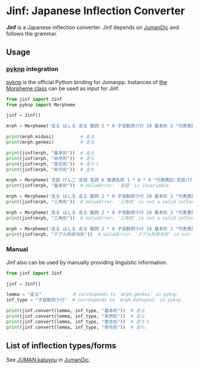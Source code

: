 # Jinf: Japanese Inflection Converter

**Jinf** is a Japanese inflection converter.
Jinf depends on [JumanDic](https://github.com/ku-nlp/JumanDIC) and follows the grammar.

## Usage

### [pyknp](https://github.com/ku-nlp/pyknp) integration

[pyknp](https://github.com/ku-nlp/pyknp) is the official Python binding for Jumanpp.
Instances of [the Morpheme class](https://pyknp.readthedocs.io/en/latest/mrph.html#module-pyknp.juman.morpheme) can be used as input for Jinf.

```python
from jinf import Jinf
from pyknp import Morpheme

jinf = Jinf()

mrph = Morpheme('走る はしる 走る 動詞 2 * 0 子音動詞ラ行 10 基本形 2 "代表表記:走る/はしる"')

print(mrph.midasi)          # 走る
print(mrph.genkei)          # 走る

print(jinf(mrph, "基本形"))  # 走る
print(jinf(mrph, "未然形"))  # 走ら
print(jinf(mrph, "意志形"))  # 走ろう
print(jinf(mrph, "命令形"))  # 走れ

mrph = Morpheme('言語 げんご 言語 名詞 6 普通名詞 1 * 0 * 0 "代表表記:言語/げんご カテゴリ:抽象物"')
print(jinf(mrph, "基本形"))  # ValueError: '言語' is invariable

mrph = Morpheme('走る はしる 走る 動詞 2 * 0 子音動詞ラ行 10 基本形 2 "代表表記:走る/はしる"')
print(jinf(mrph, "三角形"))  # ValueError: '三角形' is not a valid inflection form

mrph = Morpheme('走る はしる 走る 動詞 2 * 0 子音動詞ラ行 10 基本形 2 "代表表記:走る/はしる"')
print(jinf(mrph, "三角形"))  # ValueError: '三角形' is not a valid inflection form

mrph = Morpheme('走る はしる 走る 動詞 2 * 0 子音動詞ラ行 10 基本形 2 "代表表記:走る/はしる"')
print(jinf(mrph, "デアル列命令形"))  # ValueError: 'デアル列命令形' is not a valid inflection form for '走る'
```

### Manual

Jinf also can be used by manually providing linguistic information.

```python
from jinf import Jinf

jinf = Jinf()

lemma = "走る"            # corresponds to `mrph.genkei` in pyknp
inf_type = "子音動詞ラ行"  # corresponds to `mrph.katuyou1` in pyknp

print(jinf.convert(lemma, inf_type, "基本形"))  # 走る
print(jinf.convert(lemma, inf_type, "未然形"))  # 走ら
print(jinf.convert(lemma, inf_type, "意志形"))  # 走ろう
print(jinf.convert(lemma, inf_type, "命令形"))  # 走れ
```

## List of inflection types/forms

See [JUMAN.katuyou](https://github.com/ku-nlp/JumanDIC/blob/master/grammar/JUMAN.katuyou) in [JumanDic](https://github.com/ku-nlp/JumanDIC).
